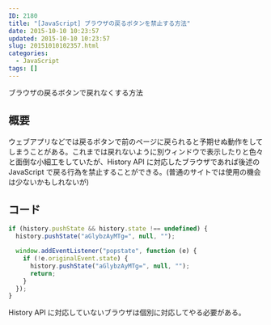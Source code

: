 ```yaml
---
ID: 2180
title: "[JavaScript] ブラウザの戻るボタンを禁止する方法"
date: 2015-10-10 10:23:57
updated: 2015-10-10 10:23:57
slug: 20151010102357.html
categories:
  - JavaScript
tags: []
---
```


ブラウザの戻るボタンで戻れなくする方法

<!--more-->

## 概要

ウェブアプリなどでは戻るボタンで前のページに戻られると予期せぬ動作をしてしまうことがある。これまでは戻れないように別ウィンドウで表示したりと色々と面倒な小細工をしていたが、History API に対応したブラウザであれば後述の JavaScript で戻る行為を禁止することができる。(普通のサイトでは使用の機会は少ないかもしれないが)

## コード

```javascript
if (history.pushState && history.state !== undefined) {
  history.pushState("aGlybzAyMTg=", null, "");

  window.addEventListener("popstate", function (e) {
    if (!e.originalEvent.state) {
      history.pushState("aGlybzAyMTg=", null, "");
      return;
    }
  });
}
```

History API に対応していないブラウザは個別に対応してやる必要がある。
